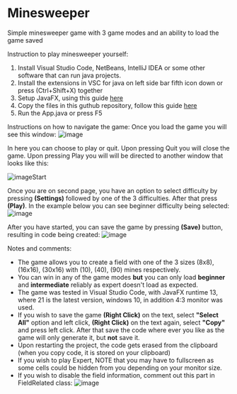 # Minesweeper
Simple minesweeper game with 3 game modes and an ability to load the game saved

Instruction to play minesweeper yourself:
1) Install Visual Studio Code, NetBeans, IntelliJ IDEA or some other software that can run java projects.
2) Install the extensions in VSC for java on left side bar fifth icon down or press (Ctrl+Shift+X) together
3) Setup JavaFX, using this guide [here](https://openjfx.io/openjfx-docs/)
4) Copy the files in this guthub repository, follow this guide [here](https://www.geeksforgeeks.org/how-to-clone-a-project-from-github-using-vscode/)
5) Run the App.java or press F5


Instructions on how to navigate the game:
Once you load the game you will see this window:
![image](https://github.com/OlegKov33/Minesweeper/assets/91954137/d50699c2-b02c-4a62-aa44-998d063dec7b)

In here you can choose to play or quit. 
Upon pressing Quit you will close the game.
Upon pressing Play you will will be directed to another window that looks like this:

![imageStart](https://github.com/OlegKov33/Minesweeper/assets/91954137/1998bdc6-de9b-4845-9a97-bdf971fe0b7a)

Once you are on second page, you have an option to select difficulty by pressing __(Settings)__ followed by one of the 3 difficulties. After that press __(Play)__. In the example below you can see beginner difficulty being selected:
![image](https://github.com/OlegKov33/Minesweeper/assets/91954137/8dc453c1-8adf-43b2-931f-cbf41bdd8b67)

After you have started, you can save the game by pressing __(Save)__ button, resulting in code being created:
![image](https://github.com/OlegKov33/Minesweeper/assets/91954137/f0b460d3-d951-425f-80ac-72379cecdd0c)

Notes and comments:
- The game allows you to create a field with one of the 3 sizes (8x8), (16x16), (30x16) with (10), (40), (90) mines respectively.
- You can win in any of the game modes __but__ you can only load __beginner__ and __intermediate__ reliably as expert doesn't load as expected.
- The game was tested in Visual Studio Code, with JavaFX runtime 13, where 21 is the latest version, windows 10, in addition 4:3 monitor was used.
- If you wish to save the game __(Right Click)__ on the text, select __"Select All"__ option and left click, __(Right Click)__ on the text again, select __"Copy"__ and press left click. After that save the code where ever you like as the game will only generate it, but __not__ save it.
- Upon restarting the project, the code gets erased from the clipboard (when you copy code, it is stored on your clipboard)
- If you wish to play Expert, NOTE that you may have to fullscreen as some cells could be hidden from you depending on your monitor size.
- If you wish to disable the field information, comment out this part in FieldRelated class: ![image](https://github.com/OlegKov33/Minesweeper/assets/91954137/0c10d5e7-45dc-4d7d-9be3-d0406bc39a45)

